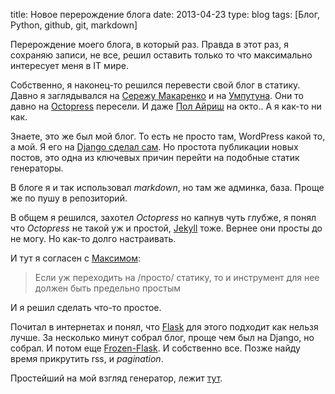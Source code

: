 title: Новое перерождение блога
date: 2013-04-23
type: blog
tags: [Блог, Python, github, git, markdown]

Перерождение моего блога, в который раз. Правда в этот раз, я сохраняю записи, не все, решил оставить только то что максимально интересует меня в IT мире.

Собственно, я наконец-то решился перевести свой блог в статику. Давно я заглядывался на [Сережу Макаренко](http://makarenko.me/) и на [Умпутуна](http://p.umputun.com/). Они то давно на [Octopress](http://octopress.org/) пересели. И даже [Пол Айриш](http://paulirish.com/) на окто.. А я как-то ни как.

Знаете, это же был мой блог. То есть не просто там, WordPress какой то, а мой. Я его на [Django сделал сам](/blog/my-blog-new/). Но простота публикации новых постов, это одна из ключевых причин перейти на подобные статик генераторы. 

В блоге я и так использовал *markdown*, но там же админка, база.  Проще же по пушу в репозиторий. 

В общем я решился, захотел *Octopress* но капнув чуть глубже, я понял что *Octopress* не такой уж и простой, [Jekyll](http://jekyllrb.com/) тоже. Вернее они просты до не могу. Но как-то долго настраивать. 

И тут я согласен с [Максимом](http://fiskus.name/gh-pages/):

>Eсли уж переходить на /просто/ статику, то и инструмент для нее должен быть предельно простым

И я решил сделать что-то простое.

Почитал в интернетах и понял, что [Flask](http://flask.pocoo.org/) для этого подходит как нельзя лучше. За несколько минут собрал блог, проще чем был на Django, но собрал. И потом еще [Frozen-Flask](http://pythonhosted.org/Frozen-Flask/). И собственно все. Позже найду время прикрутить rss, и *pagination*. 

Простейший на мой взгляд генератор, лежит [тут](https://gist.github.com/macgera/5446565).